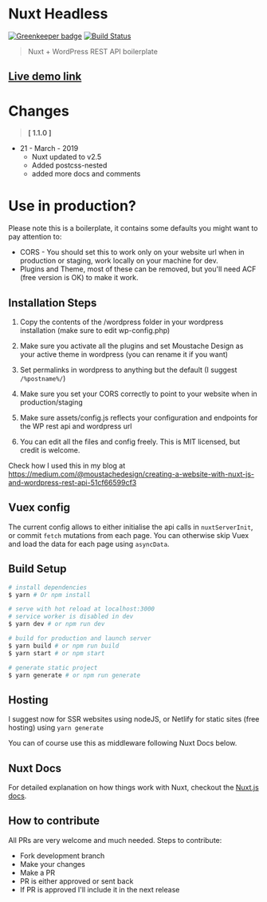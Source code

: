 # Nuxt Headless

[![Greenkeeper badge](https://badges.greenkeeper.io/bovas85/nuxt-headless.svg)](https://greenkeeper.io/)
[![Build Status](https://travis-ci.org/bovas85/nuxt-headless.svg?branch=master)](https://travis-ci.org/bovas85/nuxt-headless)

> Nuxt + WordPress REST API boilerplate

## [Live demo link](https://nuxt-headless.netlify.com/)

# Changes
> **[ 1.1.0 ]**

- 21 - March - 2019
  - Nuxt updated to v2.5
  - Added postcss-nested
  - added more docs and comments

# Use in production? 

Please note this is a boilerplate, it contains some defaults you might want to pay attention to:
- CORS - You should set this to work only on your website url when in production or staging, work locally on your machine for dev. 
- Plugins and Theme, most of these can be removed, but you'll need ACF (free version is OK) to make it work. 

## Installation Steps

1. Copy the contents of the /wordpress folder in your wordpress installation (make sure to edit wp-config.php)

2. Make sure you activate all the plugins and set Moustache Design as your active theme in wordpress (you can rename it if you want)

3. Set permalinks in wordpress to anything but the default (I suggest `/%postname%/`)

4. Make sure you set your CORS correctly to point to your website when in production/staging

5. Make sure assets/config.js reflects your configuration and endpoints for the WP rest api and wordpress url

6. You can edit all the files and config freely. This is MIT licensed, but credit is welcome.

Check how I used this in my blog at https://medium.com/@moustachedesign/creating-a-website-with-nuxt-js-and-wordpress-rest-api-51cf66599cf3


## Vuex config

The current config allows to either initialise the api calls in `nuxtServerInit`, or commit `fetch` mutations from each page.
You can otherwise skip Vuex and load the data for each page using `asyncData`.


## Build Setup

```bash
# install dependencies
$ yarn # Or npm install

# serve with hot reload at localhost:3000
# service worker is disabled in dev
$ yarn dev # or npm run dev

# build for production and launch server
$ yarn build # or npm run build
$ yarn start # or npm start

# generate static project
$ yarn generate # or npm run generate
```

## Hosting

I suggest now for SSR websites using nodeJS, or Netlify for static sites (free hosting) using `yarn generate`

You can of course use this as middleware following Nuxt Docs below.

## Nuxt Docs

For detailed explanation on how things work with Nuxt, checkout the [Nuxt.js docs](https://github.com/nuxt/nuxt.js).

## How to contribute
All PRs are very welcome and much needed.
Steps to contribute:
- Fork development branch
- Make your changes
- Make a PR
- PR is either approved or sent back
- If PR is approved I'll include it in the next release

